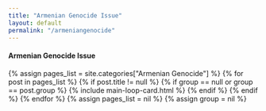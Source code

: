 ```yaml
---
title: "Armenian Genocide Issue"
layout: default
permalink: "/armeniangenocide"
---
```


<div class="container">
    <div class="row justify-content-center">
        <h4 class="font-weight-bold spanborder text-capitalize"><span>Armenian Genocide Issue</span></h4>
        {% assign pages_list = site.categories["Armenian Genocide"] %}
        {% for post in pages_list %}
        {% if post.title != null %}
          {% if group == null or group == post.group %}
            {% include main-loop-card.html %}
          {% endif %}
        {% endif %}
        {% endfor %}
        {% assign pages_list = nil %}
        {% assign group = nil %}
    </div>
</div>
